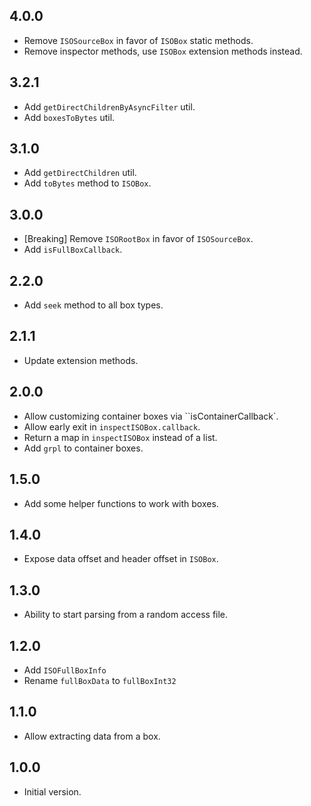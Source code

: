 ## 4.0.0

- Remove `ISOSourceBox` in favor of `ISOBox` static methods.
- Remove inspector methods, use `ISOBox` extension methods instead.

## 3.2.1

- Add `getDirectChildrenByAsyncFilter` util.
- Add `boxesToBytes` util.

## 3.1.0

- Add `getDirectChildren` util.
- Add `toBytes` method to `ISOBox`.

## 3.0.0

- [Breaking] Remove `ISORootBox` in favor of `ISOSourceBox`.
- Add `isFullBoxCallback`.

## 2.2.0

- Add `seek` method to all box types.

## 2.1.1

- Update extension methods.

## 2.0.0

- Allow customizing container boxes via ``isContainerCallback`.
- Allow early exit in `inspectISOBox.callback`.
- Return a map in `inspectISOBox` instead of a list.
- Add `grpl` to container boxes.

## 1.5.0

- Add some helper functions to work with boxes.

## 1.4.0

- Expose data offset and header offset in `ISOBox`.

## 1.3.0

- Ability to start parsing from a random access file.

## 1.2.0

- Add `ISOFullBoxInfo`
- Rename `fullBoxData` to `fullBoxInt32`

## 1.1.0

- Allow extracting data from a box.

## 1.0.0

- Initial version.
